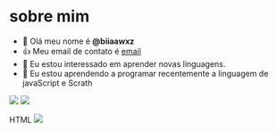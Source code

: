 # sobre mim
- 👋 Olá meu nome é **@biiaawxz**
- :+1: Meu email de contato é [email](bianca.sousa.domingues@escola.pr.gov.br)
- 👀 Eu estou interessado em aprender novas linguagens.
- 🌱 Eu estou aprendendo a programar recentemente a linguagem de javaScript e Scrath

![](https://img.shields.io/badge/Scratch-4D97FF?style=for-the-badge&logo=Scratch&logoColor=white)
 ![](https://img.shields.io/badge/JavaScript-323330?style=for-the-badge&logo=javascript&logoColor=F7DF1E)
 
 
HTML <img src="https://img.shields.io/badge/Scratch-4D97FF?style=for-the-badge&logo=Scratch&logoColor=white"  />
